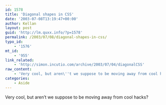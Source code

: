```yaml
---
id: 1578
title: 'Diagonal shapes in CSS'
date: '2003-07-08T13:19:47+00:00'
author: Kellan
layout: post
guid: 'http://lm.quxx.info/?p=1578'
permalink: /2003/07/08/diagonal-shapes-in-css/
typo_id:
    - '1576'
mt_id:
    - '955'
link_related:
    - 'http://simon.incutio.com/archive/2003/07/04/diagonalCSS'
raw_content:
    - 'Very cool, but aren\''t we suppose to be moving away from cool hacks?'
categories:
    - Aside
---
```


Very cool, but aren’t we suppose to be moving away from cool hacks?